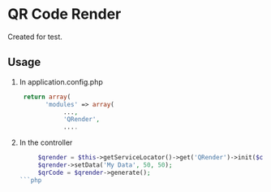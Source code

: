 QR Code Render
========================================

Created for test.

Usage
-------

1. In application.config.php

   ```php
	return array(
          'modules' => array(
               ...,
               'QRender',
               ....
    ```
2. In the controller

   ```php
	    $qrender = $this->getServiceLocator()->get('QRender')->init($client, $endpoint);
        $qrender->setData('My Data', 50, 50);
        $qrCode = $qrender->generate();
   ```php
 